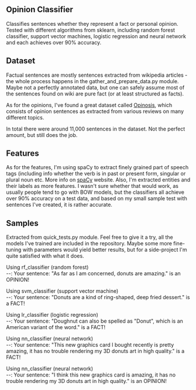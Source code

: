 ## Opinion Classifier

Classifies sentences whether they represent a fact or personal opinion. Tested with different algorithms from sklearn, including random forest
classifier, support vector machines, logistic regression and neural network and each achieves over 90% accuracy.

## Dataset

Factual sentences are mostly sentences extracted from wikipedia articles - the whole process happens in the gather_and_prepare_data.py module.
Maybe not a perfectly annotated data, but one can safely assume most of the sentences found on wiki are pure fact (or at least structured as facts).

As for the opinions, I've found a great dataset called [Opinosis](http://kavita-ganesan.com/opinosis/#.Wmljc6iWYow), which consists of 
opinion sentences as extracted from various reviews on many different topics.

In total there were around 11,000 sentences in the dataset. Not the perfect amount, but still does the job.

## Features

As for the features, I'm using spaCy to extract finely grained part of speech tags (including info whether the verb is in past or present form, 
singular or plural noun etc. More info on [spaCy](https://spacy.io/) website. Also, I'm extracted entities and their labels as more features. 
I wasn't sure whether that would work, as usually people tend to go with BOW models, but the classifiers all achieve over 90% accuracy on a test data, 
and based on my small sample test with sentences I've created, it is rather accurate.

## Samples

Extracted from quick_tests.py module. Feel free to give it a try, all the models I've trained are included in the repository. 
Maybe some more fine-tuning with parameters would yield better results, but for a side-project I'm quite satisfied with what it does.


Using rf_classifier (random forest)
<br> --: Your sentence: "As far as I am concerned, donuts are amazing." is an OPINION!

Using svm_classifier (support vector machine)
<br> --: Your sentence: "Donuts are a kind of ring-shaped, deep fried dessert." is a FACT!

Using lr_classifier (logistic regression)
<br> --: Your sentence: "Doughnut can also be spelled as "Donut", which is an American variant of the word." is a FACT!

Using nn_classifier (neural network)
<br> --: Your sentence: "This new graphics card I bought recently is pretty amazing, it has no trouble rendering my 3D donuts art in high quality." is a FACT!

Using nn_classifier (neural network)
<br> --: Your sentence: "I think this new graphics card is amazing, it has no trouble rendering my 3D donuts art in high quality." is an OPINION!
